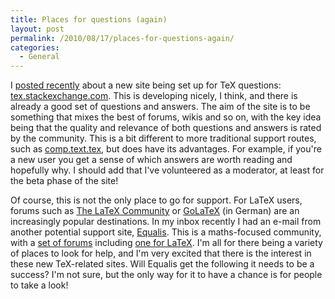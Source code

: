 ```yaml
---
title: Places for questions (again)
layout: post
permalink: /2010/08/17/places-for-questions-again/
categories:
  - General
---
```

I [posted recently](/2010/08/02/a-new-place-for-tex-questions/) about a new site being set up for TeX questions: [tex.stackexchange.com](https://tex.stackexchange.com). This is developing nicely, I think, and there is already a good set of questions and answers. The aim of the site is to be something that mixes the best of forums, wikis and so on, with the key idea being that the quality and relevance of both questions and answers is rated by the community. This is a bit different to more traditional support routes, such as [comp.text.tex](http://groups.google.com/group/comp.text.tex/topics), but does have its advantages. For example, if you're a new user you get a sense of which answers are worth reading and hopefully why. I should add that I've volunteered as a moderator, at least for the beta phase of the site!

Of course, this is not the only place to go for support. For LaTeX users, forums such as [The LaTeX Community](http://www.latex.org/forum/) or [GoLaTeX](http://www.golatex.de/) (in German) are an increasingly popular destinations. In my inbox recently I had an e-mail from another potential support site, [Equalis](http://www.equalis.com/). This is a maths-focused community, with a [set of forums](http://www.equalis.com/forums/) including [one for LaTeX](http://www.equalis.com/forums/topics.asp?forum=95858&amp;). I'm all for there being a variety of places to look for help, and I'm very excited that there is the interest in these new TeX-related sites. Will Equalis get the following it needs to be a success? I'm not sure, but the only way for it to have a chance is for people to take a look!
